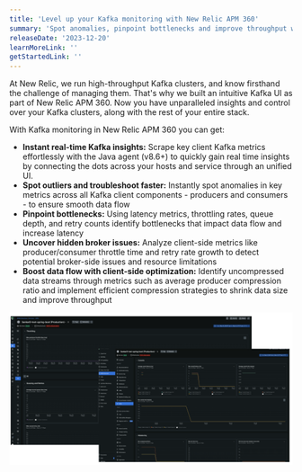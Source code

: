```yaml
---
title: 'Level up your Kafka monitoring with New Relic APM 360'
summary: 'Spot anomalies, pinpoint bottlenecks and improve throughput with daily insights into your Kafka clusters'
releaseDate: '2023-12-20'
learnMoreLink: ''
getStartedLink: ''
---
```


At New Relic, we run high-throughput Kafka clusters, and know firsthand the challenge of managing them. That's why we built an intuitive Kafka UI as part of New Relic APM 360. Now you have unparalleled insights and control over your Kafka clusters, along with the rest of your entire stack.

 With Kafka monitoring in New Relic APM 360 you can get:

* **Instant real-time Kafka insights:** Scrape key client Kafka metrics effortlessly with the Java agent (v8.6+) to quickly gain real time insights by connecting the dots across your hosts and service through an unified UI.
* **Spot outliers and troubleshoot faster:**  Instantly spot anomalies in key metrics across all Kafka client components - producers and consumers - to ensure smooth data flow
* **Pinpoint bottlenecks:** Using latency metrics, throttling rates, queue depth, and retry counts identify bottlenecks that impact data flow and increase latency
* **Uncover hidden broker issues:** Analyze client-side metrics like producer/consumer throttle time and retry rate growth to detect potential broker-side issues and resource limitations
* **Boost data flow with client-side optimization:** Identify uncompressed data streams through metrics such as average producer compression ratio and implement efficient compression strategies to shrink data size and improve throughput


![Kafka UI](./images/apm_kafka.png "A screenshot that shows the new APM Kafka UI")

